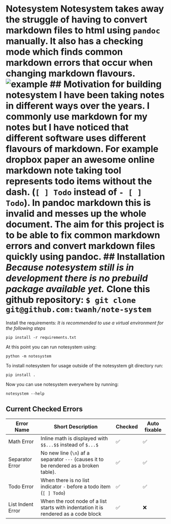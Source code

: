# Notesystem Notesystem takes away the struggle of having to convert markdown files to html using `pandoc` manually. It also has a checking mode which finds common markdown errors that occur when changing markdown flavours.  ![example](https://media.giphy.com/media/wXPcBAWIELjRhMg8TQ/giphy.gif) ## Motivation for building notesystem I have been taking notes in different ways over the years. I commonly use markdown for my notes but I have noticed that different software uses different flavours of markdown. For example dropbox paper an awesome online markdown note taking tool represents todo items without the dash. (`[ ] Todo` instead of `- [ ] Todo`). In pandoc markdown this is invalid and messes up the whole document. The aim for this project is to be able to fix common markdown errors and convert markdown files quickly using pandoc.  ## Installation _Because notesystem still is in development there is no prebuild package available yet._ Clone this github repository: ``` $ git clone git@github.com:twanh/note-system ```
Install the requirements:
_It is recommended to use a virtual environment for the following steps_
```
pip install -r requirements.txt
```
At this point you can run notesystem using:
```
python -m notesystem
```
To install notesystem for usage outside of the notesystem git directory run:
```
pip install .
```
Now you can use notesystem everywhere by running:
```
notesystem --help
```

## Current Checked Errors
| Error Name        | Short Description                                                                     | Checked | Auto fixable |
|-------------------|---------------------------------------------------------------------------------------|---------|--------------|
| Math Error        | Inline math is displayed with `$$...$$` instead of `$...$`                            | ✅       | ✅            |
| Separator Error   | No new line (`\n`) af a separator `---` (causes it to be rendered as a broken table). | ✅       | ✅            |
| Todo Error        | When there is no list indicator `-` before a todo item (`[ ] Todo`)                   | ✅       | ✅            |
| List Indent Error | When the root node of a list starts with indentation it is rendered as a code block   | ✅       | ❌            |
